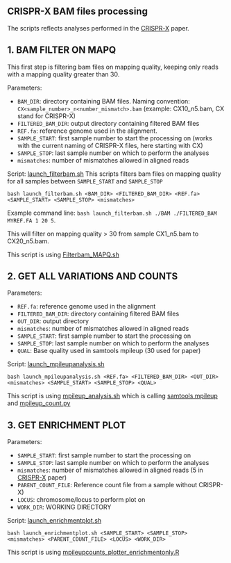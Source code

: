 CRISPR-X BAM files processing
-----------------------------
The scripts reflects analyses performed in the [CRISPR-X](https://www.nature.com/articles/nmeth.4038) paper.


## 1. BAM FILTER ON MAPQ

This first step is filtering bam files on mapping quality, keeping only reads with a mapping quality greater than 30.

Parameters:
* `BAM_DIR`: directory containing BAM files. Naming convention: `CX<sample_number>_n<number_mismatch>.bam` (example: CX10_n5.bam, CX stand for CRISPR-X)
* `FILTERED_BAM_DIR`: output directory containing filtered BAM files
* `REF.fa`: reference genome used in the alignment.
* `SAMPLE_START`: first sample number to start the processing on (works with the current naming of CRISPR-X files, here starting with CX)
* `SAMPLE_STOP`: last sample number on which to perform the analyses
* `mismatches`: number of mismatches allowed in aligned reads

Script: [launch_filterbam.sh](./process_bam/launch_filterbam.sh)
This scripts filters bam files on mapping quality for all samples between `SAMPLE_START` and `SAMPLE_STOP`
```
bash launch_filterbam.sh <BAM_DIR> <FILTERED_BAM_DIR> <REF.fa> <SAMPLE_START> <SAMPLE_STOP> <mismatches>
```
Example command line: `bash launch_filterbam.sh ./BAM ./FILTERED_BAM MYREF.FA 1 20 5`.

This will filter on mapping quality > 30 from sample CX1_n5.bam to CX20_n5.bam.

This script is using [Filterbam_MAPQ.sh](./process_bam/Filterbam_MAPQ.sh)


## 2. GET ALL VARIATIONS AND COUNTS
Parameters:
* `REF.fa`: reference genome used in the alignment
* `FILTERED_BAM_DIR`: directory containing filtered BAM files
* `OUT_DIR`: output directory 
* `mismatches`:  number of mismatches allowed in aligned reads
* `SAMPLE_START`: first sample number to start the processing on
* `SAMPLE_STOP`: last sample number on which to perform the analyses
* `QUAL`: Base quality used in samtools mpileup (30 used for paper)

Script: [launch_mpileupanalysis.sh](./Get_variations/launch_mpileupanalysis.sh)

```
bash launch_mpileupanalysis.sh <REF.fa> <FILTERED_BAM_DIR> <OUT_DIR> <mismatches> <SAMPLE_START> <SAMPLE_STOP> <QUAL>
```

This script is using [mpileup_analysis.sh](./Get_variations/mpileup_analysis.sh) which is calling [samtools mpileup](http://www.htslib.org/doc/samtools-1.2.html) and [mpileup_count.py](./Get_variations/mpileup_count.py)


## 3. GET ENRICHMENT PLOT
Parameters:
* `SAMPLE_START`: first sample number to start the processing on
* `SAMPLE_STOP`: last sample number on which to perform the analyses
* `mismatches`:  number of mismatches allowed in aligned reads (5 in [CRISPR-X](https://www.nature.com/articles/nmeth.4038) paper)
* `PARENT_COUNT_FILE`: Reference count file from a sample without CRISPR-X)
* `LOCUS`: chromosome/locus to perform plot on
* `WORK_DIR`: WORKING DIRECTORY

Script: [launch_enrichmentplot.sh](./enrichment/launch_enrichmentplot.sh)
```
bash launch_enrichmentplot.sh <SAMPLE_START> <SAMPLE_STOP> <mismatches> <PARENT_COUNT_FILE> <LOCUS> <WORK_DIR>
```

This script is using [mpileupcounts_plotter_enrichmentonly.R](./enrichment/mpileupcounts_plotter_enrichmentonly.R)

